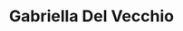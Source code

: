---
title: Gabriella Del Vecchio

faction:
  sort: Del Vecchio
  given: Del Vecchio

parents:
  - name: "Alessandro Del Vecchio"
    type: "Father"
  - name: "Aurelie Del Vecchio"
    type: "Mother"

char_data:
  - element_title: "Pronouns"
    element: ""
  - element_title: "Race"
    element: ""
  - element_title: "Age"
    element: ""
  - element_title: "Height"
    element: ""
  - element_title: "Hair"
    element: ""
  - element_title: "Skin"
    element: ""
  - element_title: "Eyes"
    element: ""

excerpt: "Alessandro's daughter, a skilled diplomat and negotiator who plays a key role in her family's political maneuverings."
---